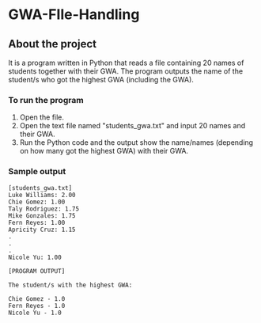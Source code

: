 # GWA-FIle-Handling
## About the project
It is a program written in Python that reads a file containing 20 names of students together with their GWA. The program outputs the name of the student/s who got the highest GWA (including the GWA).

### To run the program
1. Open the file.
2. Open the text file named "students_gwa.txt" and input 20 names and their GWA.
3. Run the Python code and the output show the name/names (depending on how many got the highest GWA) with their GWA.

### Sample output
```
[students_gwa.txt]
Luke Williams: 2.00
Chie Gomez: 1.00
Taly Rodriguez: 1.75
Mike Gonzales: 1.75
Fern Reyes: 1.00
Apricity Cruz: 1.15
.
.
.
Nicole Yu: 1.00
```

```
[PROGRAM OUTPUT]

The student/s with the highest GWA:

Chie Gomez - 1.0
Fern Reyes - 1.0
Nicole Yu - 1.0
```
